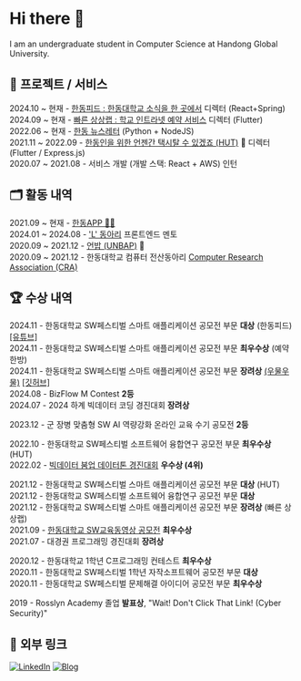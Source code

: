 # Hi there 👋

I am an undergraduate student in Computer Science at Handong Global University.

## 🚀 프로젝트 / 서비스

2024.10 ~ 현재 - [한동피드 : 한동대학교 소식을 한 곳에서](https://feed.handong.app/) 디렉터 (React+Spring)\
2024.09 ~ 현재 - [빠른 상상랩 : 학교 인트라넷 예약 서비스](https://sangsang.handong.app) 디렉터 (Flutter)\
2022.06 ~ 현재 - [한동 뉴스레터](https://github.com/junglesub/handong-newsletter) (Python + NodeJS)\
2021.11 ~ 2022.09 - [한동인을 위한 언젠간 택시탈 수 있겠죠 (HUT)](https://hut.handong.app) 🚕 디렉터 (Flutter / Express.js)\
2020.07 ~ 2021.08 - 서비스 개발 (개발 스택: React + AWS) 인턴

## 🗂️ 활동 내역

2021.09 ~ 현재 - [한동APP 👨‍💻](https://handong.app/)  
2024.01 ~ 2024.08 - ['L' 동아리](https://hgulikelion.web.app/) 프론트엔드 멘토  
2020.09 ~ 2021.12 - [언밥 (UNBAP)](https://unbap.github.io/) 🍚  
2020.09 ~ 2021.12 - 한동대학교 컴퓨터 전산동아리 [Computer Research Association (CRA)](https://cra16.github.io/)

## 🏆 수상 내역

2024.11 - 한동대학교 SW페스티벌 스마트 애플리케이션 공모전 부문 **대상** (한동피드) [[유튜브]](https://www.youtube.com/watch?v=xpXz107p8Gw)\
2024.11 - 한동대학교 SW페스티벌 스마트 애플리케이션 공모전 부문 **최우수상** (예약한방)\
2024.11 - 한동대학교 SW페스티벌 스마트 애플리케이션 공모전 부문 **장려상** [(우물우물)](https://woo-mool.web.app/) [[깃허브]](https://github.com/LikeLionHGU/WOOMOOL_Front)\
2024.08 - BizFlow M Contest **2등**  
2024.07 - 2024 하계 빅데이터 코딩 경진대회 **장려상**

2023.12 - 군 장병 맞춤형 SW AI 역량강화 온라인 교육 수기 공모전 **2등**

2022.10 - 한동대학교 SW페스티벌 소프트웨어 융합연구 공모전 부문 **최우수상** (HUT)\
2022.02 - [빅데이터 붐업 데이터톤 경진대회](https://github.com/junglesub/Dataton_1st_MBTI) **우수상 (4위)**

2021.12 - 한동대학교 SW페스티벌 스마트 애플리케이션 공모전 부문 **대상** (HUT)\
2021.12 - 한동대학교 SW페스티벌 소프트웨어 융합연구 공모전 부문 **대상**\
2021.12 - 한동대학교 SW페스티벌 스마트 애플리케이션 공모전 부문 **장려상** (빠른 상상랩)\
2021.09 - [한동대학교 SW교육동영상 공모전](https://www.youtube.com/playlist?list=PLVIityKQhEeRZM1908FayAbHJWcg8BEG6) **최우수상**\
2021.07 - 대경권 프로그래밍 경진대회 **장려상**

2020.12 - 한동대학교 1학년 C프로그래밍 컨테스트 **최우수상**\
2020.11 - 한동대학교 SW페스티벌 1학년 자작소프트웨어 공모전 부문 **대상**\
2020.11 - 한동대학교 SW페스티벌 문제해결 아이디어 공모전 부문 **최우수상**

2019 - Rosslyn Academy 졸업 **발표상**, "Wait! Don't Click That Link! (Cyber Security)"

## 🔗 외부 링크

[![LinkedIn](https://img.shields.io/badge/LinkedIn-0077B5?style=for-the-badge&logo=linkedin&logoColor=white)](https://www.linkedin.com/in/jungsubr/)
[![Blog](https://img.shields.io/badge/BLOG-0A0A0A?style=for-the-badge)](https://compfriend.tistory.com/)




